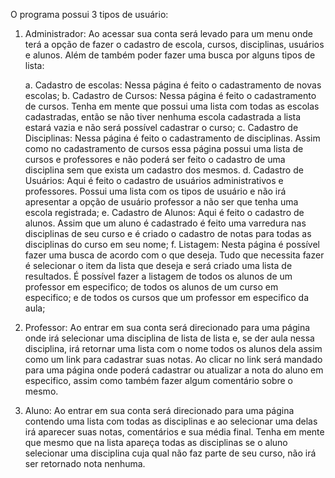 O programa possui 3 tipos de usuário:

1.	Administrador: Ao acessar sua conta será levado para um menu onde terá a opção de fazer o cadastro de escola, cursos, disciplinas, usuários e alunos. Além de também poder fazer uma busca por alguns tipos de lista:

	a.	Cadastro de escolas: Nessa página é feito o cadastramento de novas escolas;
	b.	Cadastro de Cursos: Nessa página é feito o cadastramento de cursos. Tenha em mente que possui uma lista com todas as escolas cadastradas, então se não tiver nenhuma escola cadastrada a lista estará vazia e não será possível cadastrar o curso;
	c.	Cadastro de Disciplinas: Nessa página é feito o cadastramento de disciplinas. Assim como no cadastramento de cursos essa página possui uma lista de cursos e professores e não poderá ser feito o cadastro de uma disciplina sem que exista um cadastro dos mesmos.
	d.	Cadastro de Usuários: Aqui é feito o cadastro de usuários administrativos e professores. Possui uma lista com os tipos de usuário e não irá apresentar a opção de usuário professor a não ser que tenha uma escola registrada;
	e.	Cadastro de Alunos: Aqui é feito o cadastro de alunos. Assim que um aluno é cadastrado é feito uma varredura nas disciplinas de seu curso e é criado o cadastro de notas para todas as disciplinas do curso em seu nome;
	f.	Listagem: Nesta página é possível fazer uma busca de acordo com o que deseja. Tudo que necessita fazer é selecionar o item da lista que deseja e será criado uma lista de resultados. É possível fazer a listagem de todos os alunos de um professor em especifico; de todos os alunos de um curso em especifico; e de todos os cursos que um professor em especifico da aula;

2.	Professor: Ao entrar em sua conta será direcionado para uma página onde irá selecionar uma disciplina de lista de lista e, se der aula nessa disciplina, irá retornar uma lista com o nome todos os alunos dela assim como um link para cadastrar suas notas. Ao clicar no link será mandado para uma página onde poderá cadastrar ou atualizar a nota do aluno em especifico, assim como também fazer algum comentário sobre o mesmo.

3.	Aluno: Ao entrar em sua conta será direcionado para uma página contendo uma lista com todas as disciplinas e ao selecionar uma delas irá aparecer suas notas, comentários e sua média final. Tenha em mente que mesmo que na lista apareça todas as disciplinas se o aluno selecionar uma disciplina cuja qual não faz parte de seu curso, não irá ser retornado nota nenhuma.
